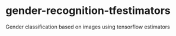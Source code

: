 # gender-recognition-tfestimators
Gender classification based on images using tensorflow estimators
